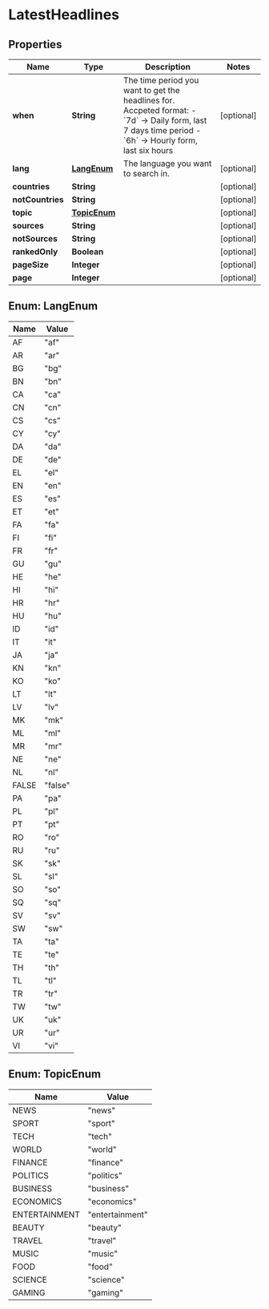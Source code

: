

# LatestHeadlines


## Properties

| Name | Type | Description | Notes |
|------------ | ------------- | ------------- | -------------|
|**when** | **String** | The time period you want to get the headlines for. Accpeted format: - &#x60;7d&#x60; -&gt; Daily form, last 7 days time period - &#x60;6h&#x60; -&gt; Hourly form, last six hours  |  [optional] |
|**lang** | [**LangEnum**](#LangEnum) | The language you want to search in. |  [optional] |
|**countries** | **String** |  |  [optional] |
|**notCountries** | **String** |  |  [optional] |
|**topic** | [**TopicEnum**](#TopicEnum) |  |  [optional] |
|**sources** | **String** |  |  [optional] |
|**notSources** | **String** |  |  [optional] |
|**rankedOnly** | **Boolean** |  |  [optional] |
|**pageSize** | **Integer** |  |  [optional] |
|**page** | **Integer** |  |  [optional] |



## Enum: LangEnum

| Name | Value |
|---- | -----|
| AF | &quot;af&quot; |
| AR | &quot;ar&quot; |
| BG | &quot;bg&quot; |
| BN | &quot;bn&quot; |
| CA | &quot;ca&quot; |
| CN | &quot;cn&quot; |
| CS | &quot;cs&quot; |
| CY | &quot;cy&quot; |
| DA | &quot;da&quot; |
| DE | &quot;de&quot; |
| EL | &quot;el&quot; |
| EN | &quot;en&quot; |
| ES | &quot;es&quot; |
| ET | &quot;et&quot; |
| FA | &quot;fa&quot; |
| FI | &quot;fi&quot; |
| FR | &quot;fr&quot; |
| GU | &quot;gu&quot; |
| HE | &quot;he&quot; |
| HI | &quot;hi&quot; |
| HR | &quot;hr&quot; |
| HU | &quot;hu&quot; |
| ID | &quot;id&quot; |
| IT | &quot;it&quot; |
| JA | &quot;ja&quot; |
| KN | &quot;kn&quot; |
| KO | &quot;ko&quot; |
| LT | &quot;lt&quot; |
| LV | &quot;lv&quot; |
| MK | &quot;mk&quot; |
| ML | &quot;ml&quot; |
| MR | &quot;mr&quot; |
| NE | &quot;ne&quot; |
| NL | &quot;nl&quot; |
| FALSE | &quot;false&quot; |
| PA | &quot;pa&quot; |
| PL | &quot;pl&quot; |
| PT | &quot;pt&quot; |
| RO | &quot;ro&quot; |
| RU | &quot;ru&quot; |
| SK | &quot;sk&quot; |
| SL | &quot;sl&quot; |
| SO | &quot;so&quot; |
| SQ | &quot;sq&quot; |
| SV | &quot;sv&quot; |
| SW | &quot;sw&quot; |
| TA | &quot;ta&quot; |
| TE | &quot;te&quot; |
| TH | &quot;th&quot; |
| TL | &quot;tl&quot; |
| TR | &quot;tr&quot; |
| TW | &quot;tw&quot; |
| UK | &quot;uk&quot; |
| UR | &quot;ur&quot; |
| VI | &quot;vi&quot; |



## Enum: TopicEnum

| Name | Value |
|---- | -----|
| NEWS | &quot;news&quot; |
| SPORT | &quot;sport&quot; |
| TECH | &quot;tech&quot; |
| WORLD | &quot;world&quot; |
| FINANCE | &quot;finance&quot; |
| POLITICS | &quot;politics&quot; |
| BUSINESS | &quot;business&quot; |
| ECONOMICS | &quot;economics&quot; |
| ENTERTAINMENT | &quot;entertainment&quot; |
| BEAUTY | &quot;beauty&quot; |
| TRAVEL | &quot;travel&quot; |
| MUSIC | &quot;music&quot; |
| FOOD | &quot;food&quot; |
| SCIENCE | &quot;science&quot; |
| GAMING | &quot;gaming&quot; |



